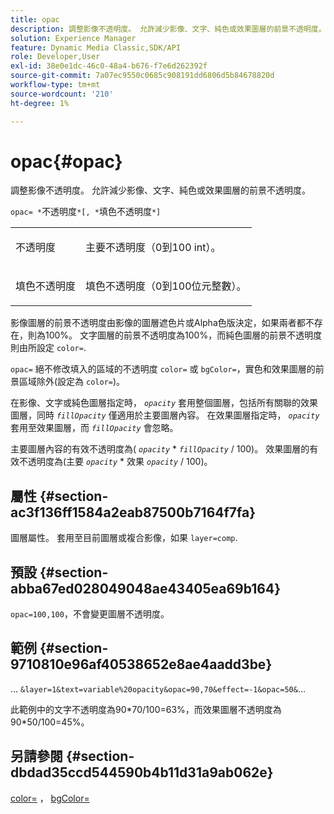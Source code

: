 ```yaml
---
title: opac
description: 調整影像不透明度。 允許減少影像、文字、純色或效果圖層的前景不透明度。
solution: Experience Manager
feature: Dynamic Media Classic,SDK/API
role: Developer,User
exl-id: 38e0e1dc-46c0-48a4-b676-f7e6d262392f
source-git-commit: 7a07ec9550c0685c908191dd6806d5b84678820d
workflow-type: tm+mt
source-wordcount: '210'
ht-degree: 1%

---
```


# opac{#opac}

調整影像不透明度。 允許減少影像、文字、純色或效果圖層的前景不透明度。

`opac= *`不透明度`*[, *`填色不透明度`*]`

<table id="simpletable_DA4B5D86C496480886FADB284AD6047F"> 
 <tr class="strow"> 
  <td class="stentry"> <p><span class="varname"> 不透明度</span> </p> </td> 
  <td class="stentry"> <p>主要不透明度（0到100 int）。 </p></td> 
 </tr> 
 <tr class="strow"> 
  <td class="stentry"> <p><span class="varname"> 填色不透明度</span> </p></td> 
  <td class="stentry"> <p>填色不透明度（0到100位元整數）。 </p></td> 
 </tr> 
</table>

影像圖層的前景不透明度由影像的圖層遮色片或Alpha色版決定，如果兩者都不存在，則為100%。 文字圖層的前景不透明度為100%，而純色圖層的前景不透明度則由所設定 `color=`.

`opac=` 絕不修改填入的區域的不透明度 `color=` 或 `bgColor=`，實色和效果圖層的前景區域除外(設定為 `color=`)。

在影像、文字或純色圖層指定時， *`opacity`* 套用整個圖層，包括所有關聯的效果圖層，同時 *`fillOpacity`* 僅適用於主要圖層內容。 在效果圖層指定時， *`opacity`* 套用至效果圖層，而 *`fillOpacity`* 會忽略。

主要圖層內容的有效不透明度為( *`opacity`* &#42; *`fillOpacity`* / 100)。 效果圖層的有效不透明度為(主要 *`opacity`* &#42; 效果 *`opacity`* / 100)。

## 屬性 {#section-ac3f136ff1584a2eab87500b7164f7fa}

圖層屬性。 套用至目前圖層或複合影像，如果 `layer=comp`.

## 預設 {#section-abba67ed028049048ae43405ea69b164}

`opac=100,100`，不會變更圖層不透明度。

## 範例 {#section-9710810e96af40538652e8ae4aadd3be}

… `&layer=1&text=variable%20opacity&opac=90,70&effect=-1&opac=50&`…

此範例中的文字不透明度為90&#42;70/100=63%，而效果圖層不透明度為90&#42;50/100=45%。

## 另請參閱 {#section-dbdad35ccd544590b4b11d31a9ab062e}

[color=](/help/aem-is-ir-api/is-api/http-ref/image-serving-api-ref/c-http-protocol-reference/c-data-types/r-is-http-color.md) ， [bgColor=](../../../../../is-api/http-ref/image-serving-api-ref/c-http-protocol-reference/c-command-reference/r-bgcolor.md#reference-441371ba4ef54fe781887c5ae448f6ab)
